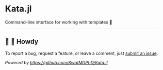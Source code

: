 # Kata.jl

Command-line interface for working with templates :bento:

---

## :wave: :cowboy_hat_face: Howdy

To report a bug, request a feature, or leave a comment, just [submit an issue](https://github.com/KwatMDPhD/Kata.jl/issues/new/choose).

_Powered by https://github.com/KwatMDPhD/Kata.jl_
